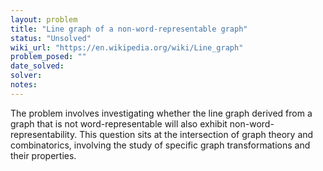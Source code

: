 ```yaml
---
layout: problem
title: "Line graph of a non-word-representable graph"
status: "Unsolved"
wiki_url: "https://en.wikipedia.org/wiki/Line_graph"
problem_posed: ""
date_solved:
solver:
notes:
---
```

The problem involves investigating whether the line graph derived from a graph that is not word-representable will also exhibit non-word-representability. This question sits at the intersection of graph theory and combinatorics, involving the study of specific graph transformations and their properties.